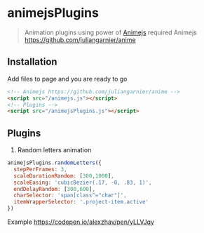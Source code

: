 # animejsPlugins
> Animation plugins using power of [Animejs](https://github.com/juliangarnier/anime)
required Animejs https://github.com/juliangarnier/anime
## Installation
Add files to page and you are ready to go
```html
<!-- Animejs https://github.com/juliangarnier/anime -->
<script src="/animejs.js"></script>
<!-- Plugins -->
<script src="/animejsPlugins.js"></script>
```
## Plugins
1. Random letters animation
```js
animejsPlugins.randomLetters({
  stepPerFrames: 3,
  scaleDurationRandom: [300,1000],
  scaleEasing: 'cubicBezier(.17, -0, .83, 1)',
  endDelayRandom: [300,600],
  charSelector: 'span[class^="char"]',
  itemWrapperSelector: '.project-item.active'
})
```
Example https://codepen.io/alexzhav/pen/yLLVJqy
